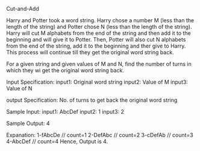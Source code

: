 Cut-and-Add

Harry and Potter took a word string. Harry chose a number M (less than the length of the
string) and Potter chose N (less than the length of the string). Harry will cut M alphabets
from the end of the string and then add it to the beginning and will give it to Potter. Then,
Potter will also cut N alphabets from the end of the string, add it to the beginning and ther
give to Harry. This process will continue till they get the original word string back.

For a given string and given values of M and N, find the number of turns in which they wi
get the original word string back.

Input Specification:
input1: Original word string
input2: Value of M
input3: Value of N

output Specification:
No. of turns to get back the original word string

Sample Input:
input1: AbcDef
input2: 1
input3: 2

Sample Output:
4

Expanation:
1-fAbcDe // count=1
2-DefAbc // count=2
3-cDefAb // count=3
4-AbcDef // count=4
Hence, Output is 4.

